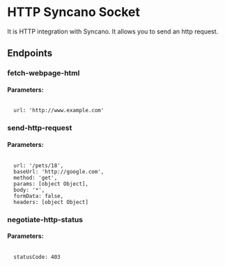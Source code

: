 # HTTP Syncano Socket

It is HTTP integration with Syncano. It allows you to send an http request.

## Endpoints

### fetch-webpage-html

#### Parameters:
```

  url: 'http://www.example.com'
```


### send-http-request

#### Parameters:
```

  url: '/pets/18',
  baseUrl: 'http://google.com',
  method: 'get',
  params: [object Object],
  body: '*',
  formData: false,
  headers: [object Object]
```


### negotiate-http-status

#### Parameters:
```

  statusCode: 403
```

